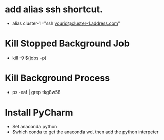 # add alias ssh shortcut.
  - alias cluster-1="ssh yourid@cluster-1.address.com"

# Kill Stopped Background Job
  - kill -9 $(jobs -p)

# Kill Background Process
  - ps -eaf | grep tkg8w58

# Install PyCharm
  - Set anaconda python
  - $which conda to get the anaconda wd, then add the python interpeter
